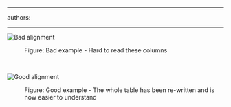 

---
authors:

---




<span class='intro'> <dl class="badImage"><dt><img src="http&#58;//www.ssw.com.au/ssw/Standards/Rules/Images/bad-matrixcol.jpg" alt="Bad alignment" /></dt>
<dd>Figure&#58; Bad example - Hard to read these columns</dd></dl> </span>

​<dl class="goodImage"><dt><img src="http&#58;//www.ssw.com.au/ssw/Standards/Rules/Images/good-matrixcol.jpg" alt="Good alignment" /></dt>
<dd>Figure&#58; Good example - The whole table has been re-written and is now easier to understand</dd></dl>




